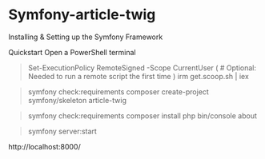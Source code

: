 # Symfony-article-twig

Installing & Setting up the Symfony Framework

Quickstart
Open a PowerShell terminal
> Set-ExecutionPolicy RemoteSigned -Scope CurrentUser 
( # Optional: Needed to run a remote script the first time )
> irm get.scoop.sh | iex

> symfony check:requirements
> composer create-project symfony/skeleton article-twig

> symfony check:requirements
> composer install
> php bin/console about

> symfony server:start

  http://localhost:8000/
